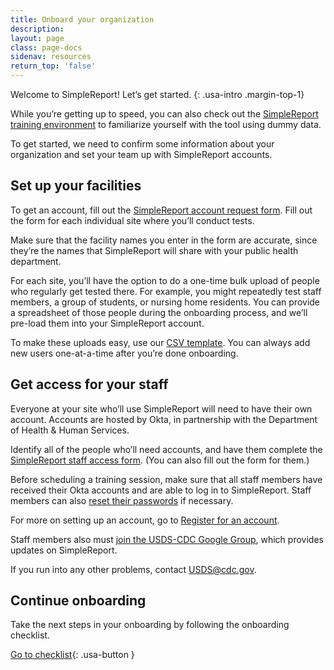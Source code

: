 ```yaml
---
title: Onboard your organization
description:
layout: page
class: page-docs
sidenav: resources
return_top: 'false'
---
```


Welcome to SimpleReport! Let’s get started.
{: .usa-intro .margin-top-1}

<div class="usa-alert usa-alert--info">
  <div class="usa-alert__body">
    <p class="usa-alert__text">While you’re getting up to speed, you can also check out the <a href="">SimpleReport training environment</a> to familiarize yourself with the tool using dummy data.</p>
  </div>
</div>

To get started, we need to confirm some information about your organization and set your team up with SimpleReport accounts.

## Set up your facilities
To get an account, fill out the [SimpleReport account request form](). Fill out the form for each individual site where you’ll conduct tests.

Make sure that the facility names you enter in the form are accurate, since they’re the names that SimpleReport will share with your public health department.

For each site, you’ll have the option to do a one-time bulk upload of people who regularly get tested there. For example, you might repeatedly test staff members, a group of students, or nursing home residents. You can provide a spreadsheet of those people during the onboarding process, and we’ll pre-load them into your SimpleReport account.

To make these uploads easy, use our [CSV template](). You can always add new users one-at-a-time after you’re done onboarding.

## Get access for your staff
Everyone at your site who’ll use SimpleReport will need to have their own account. Accounts are hosted by Okta, in partnership with the Department of Health & Human Services.

Identify all of the people who’ll need accounts, and have them complete the [SimpleReport staff access form](). (You can also fill out the form for them.)

Before scheduling a training session, make sure that all staff members have received their Okta accounts and are able to log in to SimpleReport. Staff members can also [reset their passwords]() if necessary.

For more on setting up an account, go to [Register for an account]().

Staff members also must [join the USDS-CDC Google Group](), which provides updates on SimpleReport.

If you run into any other problems, contact [USDS@cdc.gov]().

## Continue onboarding
Take the next steps in your onboarding by following the onboarding checklist.

[Go to checklist](){: .usa-button }